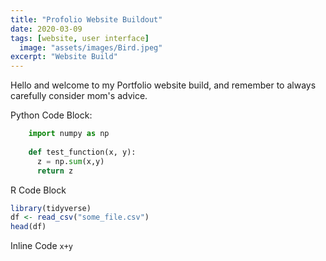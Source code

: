 ```yaml
---
title: "Profolio Website Buildout"
date: 2020-03-09
tags: [website, user interface]
  image: "assets/images/Bird.jpeg"
excerpt: "Website Build"
---
```


Hello and welcome to my Portfolio website build, and remember to always carefully consider mom's advice.

Python Code Block:
```python
    import numpy as np
    
    def test_function(x, y):
      z = np.sum(x,y)
      return z
```

R Code Block
```r
library(tidyverse)
df <- read_csv("some_file.csv")
head(df)
```

Inline Code `x+y`
